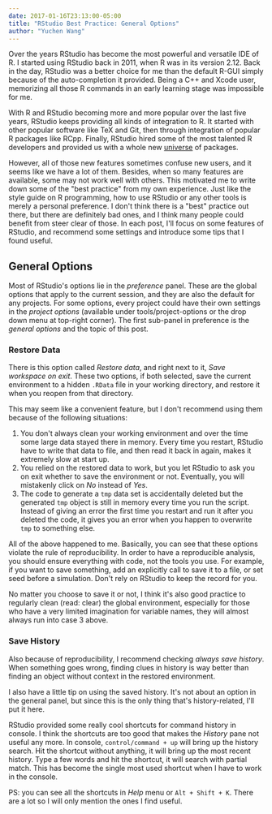 ```yaml
---
date: 2017-01-16T23:13:00-05:00
title: "RStudio Best Practice: General Options"
author: "Yuchen Wang"
---
```


Over the years RStudio has become the most powerful and versatile IDE of R. I started using RStudio back in 2011, when R was in its version 2.12. Back in the day, RStudio was a better choice for me than the default R-GUI simply because of the auto-completion it provided. Being a C++ and Xcode user, memorizing all those R commands in an early learning stage was impossible for me.

With R and RStudio becoming more and more popular over the last five years, RStudio keeps providing all kinds of integration to R. It started with other popular software like TeX and Git, then through integration of popular R packages like RCpp. Finally, RStudio hired some of the most talented R developers and provided us with a whole new [universe](https://cran.r-project.org/web/packages/tidyverse/index.html) of packages.

However, all of those new features sometimes confuse new users, and it seems like we have a lot of them. Besides, when so many features are available, some may not work well with others. This motivated me to write down some of the "best practice" from my own experience. Just like the style guide on R programming, how to use RStudio or any other tools is merely a personal preference. I don't think there is a "best" practice out there, but there are definitely bad ones, and I think many people could benefit from steer clear of those. In each post, I'll focus on some features of RStudio, and recommend some settings and introduce some tips that I found useful. 


## General Options
Most of RStudio's options lie in the _preference_ panel. These are the global options that apply to the current session, and they are also the default for any projects. For some options, every project could have their own settings in the _project options_ (available under tools/project-options or the drop down menu at top-right corner). The first sub-panel in preference is the _general options_ and the topic of this post.


### Restore Data
There is this option called _Restore data_, and right next to it, _Save workspace on exit_. These two options, if both selected, save the current environment to a hidden `.RData` file in your working directory, and restore it when you reopen from that directory. 

This may seem like a convenient feature, but I don't recommend using them because of the following situations:

1. You don't always clean your working environment and over the time some large data stayed there in memory. Every time you restart, RStudio have to write that data to file, and then read it back in again, makes it extremely slow at start up.
2. You relied on the restored data to work, but you let RStudio to ask you on exit whether to save the environment or not. Eventually, you will mistakenly click on _No_ instead of _Yes_. 
3. The code to generate a `tmp` data set is accidentally deleted but the generated `tmp` object is still in memory every time you run the script. Instead of giving an error the first time you restart and run it after you deleted the code, it gives you an error when you happen to overwrite `tmp` to something else. 


All of the above happened to me. Basically, you can see that these options violate the rule of reproducibility. In order to have a reproducible analysis, you should ensure everything with code, not the tools you use. For example, if you want to save something, add an explicitly call to save it to a file, or set seed before a simulation. Don't rely on RStudio to keep the record for you.

No matter you choose to save it or not, I think it's also good practice to regularly clean (read: clear) the global environment, especially for those who have a very limited imagination for variable names, they will almost always run into case 3 above.


### Save History
Also because of reproducibility, I recommend checking _always save history_. When something goes wrong, finding clues in history is way better than finding an object without context in the restored environment.

I also have a little tip on using the saved history. It's not about an option in the general panel, but since this is the only thing that's history-related, I'll put it here.

RStudio provided some really cool shortcuts for command history in console. I think the shortcuts are too good that makes the _History_ pane not useful any more. In console, `control/command + up` will bring up the history search. Hit the shortcut without anything, it will bring up the most recent history. Type a few words and hit the shortcut, it will search with partial match. This has become the single most used shortcut when I have to work in the console.


PS: you can see all the shortcuts in _Help_ menu or `Alt + Shift + K`. There are a lot so I will only mention the ones I find useful.

